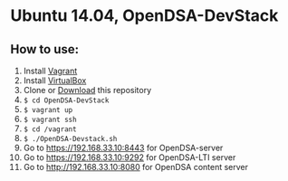 Ubuntu 14.04, OpenDSA-DevStack
======

## How to use:

1. Install [Vagrant](http://www.vagrantup.com)
2. Install [VirtualBox](https://www.virtualbox.org/wiki/Downloads)
3. Clone or [Download](https://github.com/OpenDSA/OpenDSA-DevStack/archive/master.zip) this repository
4. `$ cd OpenDSA-DevStack`
5. `$ vagrant up`
6. `$ vagrant ssh`
7. `$ cd /vagrant`
8. `$ ./OpenDSA-Devstack.sh`
9. Go to https://192.168.33.10:8443 for OpenDSA-server
10. Go to https://192.168.33.10:9292 for OpenDSA-LTI server
11. Go to http://192.168.33.10:8080 for OpenDSA content server

